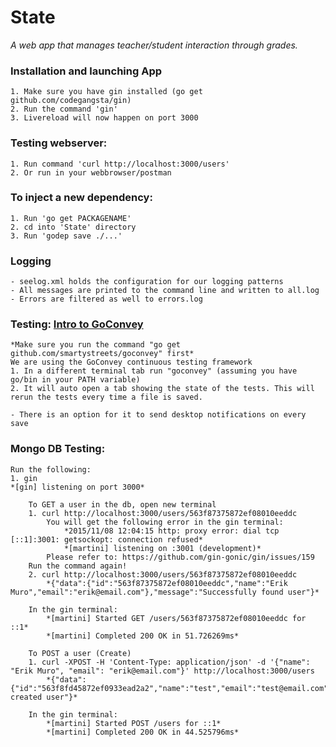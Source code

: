 # State
*A web app that manages teacher/student interaction through grades.*


### Installation and launching App
	1. Make sure you have gin installed (go get github.com/codegangsta/gin)
	2. Run the command 'gin'
	3. Livereload will now happen on port 3000

### Testing webserver:
	1. Run command 'curl http://localhost:3000/users'
	2. Or run in your webbrowser/postman

### To inject a new dependency:
	1. Run 'go get PACKAGENAME'
	2. cd into 'State' directory
	3. Run 'godep save ./...'

### Logging
	- seelog.xml holds the configuration for our logging patterns
	- All messages are printed to the command line and written to all.log
	- Errors are filtered as well to errors.log


### Testing: [Intro to GoConvey](https://www.youtube.com/watch?v=wlUKRxWEELU)
	*Make sure you run the command "go get github.com/smartystreets/goconvey" first*
	We are using the GoConvey continuous testing framework
	1. In a different terminal tab run "goconvey" (assuming you have go/bin in your PATH variable)
	2. It will auto open a tab showing the state of the tests. This will rerun the tests every time a file is saved.
	
	- There is an option for it to send desktop notifications on every save


### Mongo DB Testing:
	Run the following:
	1. gin
	*[gin] listening on port 3000*

		To GET a user in the db, open new terminal
		1. curl http://localhost:3000/users/563f87375872ef08010eeddc
			You will get the following error in the gin terminal:
				*2015/11/08 12:04:15 http: proxy error: dial tcp [::1]:3001: getsockopt: connection refused*
				*[martini] listening on :3001 (development)*
			Please refer to: https://github.com/gin-gonic/gin/issues/159 
		Run the command again!
		2. curl http://localhost:3000/users/563f87375872ef08010eeddc
			*{"data":{"id":"563f87375872ef08010eeddc","name":"Erik Muro","email":"erik@email.com"},"message":"Successfully found user"}*

		In the gin terminal:
			*[martini] Started GET /users/563f87375872ef08010eeddc for ::1*
			*[martini] Completed 200 OK in 51.726269ms*

		To POST a user (Create)
		1. curl -XPOST -H 'Content-Type: application/json' -d '{"name": "Erik Muro", "email": "erik@email.com"}' http://localhost:3000/users
			*{"data":{"id":"563f8fd45872ef0933ead2a2","name":"test","email":"test@email.com"},"message":"Successfully created user"}*

		In the gin terminal:
			*[martini] Started POST /users for ::1*
			*[martini] Completed 200 OK in 44.525796ms*

